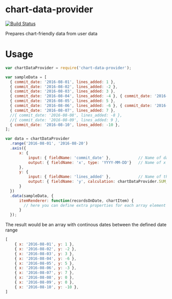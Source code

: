 # chart-data-provider
[![Build Status](https://travis-ci.org/akos-sereg/chart-data-provider.png)](https://travis-ci.org/akos-sereg/chart-data-provider) 

Prepares chart-friendly data from user data

# Usage

```javascript
var chartDataProvider = require('chart-data-provider');

var sampleData = [
  { commit_date: '2016-08-01', lines_added: 1 },
  { commit_date: '2016-08-02', lines_added: -2 },
  { commit_date: '2016-08-03', lines_added: 3 },
  { commit_date: '2016-08-04', lines_added: -4 }, { commit_date: '2016-08-04', lines_added: -2 },
  { commit_date: '2016-08-05', lines_added: 5 },
  { commit_date: '2016-08-06', lines_added: -6 }, { commit_date: '2016-08-06', lines_added: 2 }, { commit_date: '2016-08-06', lines_added: 1 },
  { commit_date: '2016-08-07', lines_added: 7 },
  //{ commit_date: '2016-08-08', lines_added: -8 },
  //{ commit_date: '2016-08-09', lines_added: 9 },
  { commit_date: '2016-08-10', lines_added: -10 },
];

var data = chartDataProvider
  .range('2016-08-01', '2016-08-20')
  .axis({ 
      x: { 
          input: { fieldName: 'commit_date' },            // Name of date field in user data
          output: { fieldName: 'x', type: 'YYYY-MM-DD'}   // Name of x axis in result, and the format
      }, 
      y: { 
          input: { fieldName: 'lines_added' },            // Name of the property we want to aggregate
          output: { fieldName: 'y', calculation: chartDataProvider.SUM_ON_CURRENT_DATE } // The way we aggregate
      } 
  })
  .data(sampleData, { 
      itemRenderer: function(recordsOnDate, chartItem) { 
      	// here you can define extra properties for each array element before getting the result
  	  }
  });

```

The result would be an array with continous dates between the defined date range

```javascript
[
	{ x: '2016-08-01', y: 1 },
	{ x: '2016-08-02', y: -2 },
	{ x: '2016-08-03', y: 3 },
	{ x: '2016-08-04', y: -6 },
	{ x: '2016-08-05', y: 5 },
	{ x: '2016-08-06', y: -3 },
	{ x: '2016-08-07', y: 7 },
	{ x: '2016-08-08', y: 0 },
	{ x: '2016-08-09', y: 0 },
	{ x: '2016-08-10', y: -10 },
]

```